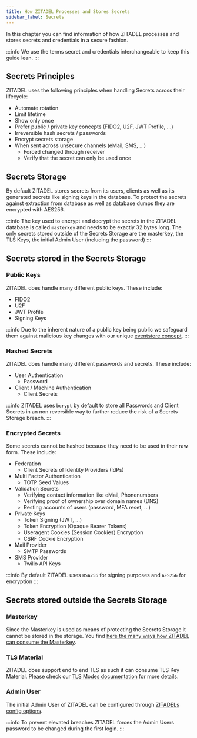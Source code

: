 ```yaml
---
title: How ZITADEL Processes and Stores Secrets
sidebar_label: Secrets
---
```


In this chapter you can find information of how ZITADEL processes and stores secrets and credentials in a secure fashion. 

:::info
We use the terms secret and credentials interchangeable to keep this guide lean.
:::

## Secrets Principles

ZITADEL uses the following principles when handling Secrets across their lifecycle:

- Automate rotation
- Limit lifetime
- Show only once
- Prefer public / private key concepts (FIDO2, U2F, JWT Profile, ...)
- Irreversible hash secrets / passwords
- Encrypt secrets storage
- When sent across unsecure channels (eMail, SMS, ...)
  - Forced changed through receiver
  - Verify that the secret can only be used once

## Secrets Storage

By default ZITADEL stores secrets from its users, clients as well as its generated secrets like signing keys in the database.
To protect the secrets against extraction from database as well as database dumps they are encrypted with AES256.

:::info
The key used to encrypt and decrypt the secrets in the ZITADEL database is called `masterkey` and needs to be exactly 32 bytes long.
The only secrets stored outside of the Secrets Storage are the masterkey, the TLS Keys, the initial Admin User (including the password)
:::

## Secrets stored in the Secrets Storage

### Public Keys

ZITADEL does handle many different public keys. These include:

- FIDO2
- U2F
- JWT Profile
- Signing Keys

:::info
Due to the inherent nature of a public key being public we safeguard them against malicious key changes with our unique [eventstore concept](../eventstore/overview).
:::

### Hashed Secrets

ZITADEL does handle many different passwords and secrets. These include:

- User Authentication
  - Password
- Client / Machine Authentication
  - Client Secrets

:::info
ZITADEL uses `bcrypt` by default to store all Passwords and Client Secrets in an non reversible way to further reduce the risk of a Secrets Storage breach.
:::

### Encrypted Secrets

Some secrets cannot be hashed because they need to be used in their raw form. These include:

- Federation
  - Client Secrets of Identity Providers (IdPs)
- Multi Factor Authentication
  - TOTP Seed Values
- Validation Secrets
  - Verifying contact information like eMail, Phonenumbers
  - Verifying proof of ownership over domain names (DNS)
  - Resting accounts of users (password, MFA reset, ...)
- Private Keys
  - Token Signing (JWT, ...)
  - Token Encryption (Opaque Bearer Tokens)
  - Useragent Cookies (Session Cookies) Encryption
  - CSRF Cookie Encryption
- Mail Provider
  - SMTP Passwords
- SMS Provider
  - Twilio API Keys

:::info
By default ZITADEL uses `RSA256` for signing purposes and `AES256` for encryption
:::

## Secrets stored outside the Secrets Storage

### Masterkey

Since the Masterkey is used as means of protecting the Secrets Storage it cannot be stored in the storage.
You find [here the many ways how ZITADEL can consume the Masterkey](/docs/self-hosting/manage/configure).

### TLS Material

ZITADEL does support end to end TLS as such it can consume TLS Key Material.
Please check our [TLS Modes documentation](/docs/self-hosting/manage/tls_modes) for more details.

### Admin User

The initial Admin User of ZITADEL can be configured through [ZITADELs config options](/docs/self-hosting/manage/configure).

:::info
To prevent elevated breaches ZITADEL forces the Admin Users password to be changed during the first login.
:::

